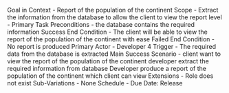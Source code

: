 Goal in Context - Report of the population of the continent
Scope - Extract the information from the database to allow the client to view the report
level - Primary Task
Preconditions - the database contains the required information
Success End Condition - The client will be able to view the report of the population of the continent with ease
Failed End Condition - No report is produced
Primary Actor - Developer 4
Trigger - The required data from the database is extracted
Main Success Scenario - client want to view the report of the population of the continent
                        developer extract the required information from database
                        Developer produce a report of the population of the continent which client can view
Extensions - Role does not exist
Sub-Variations - None
Schedule - Due Date: Release 
                